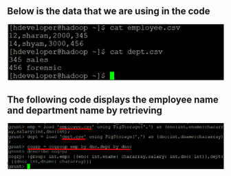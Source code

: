 ## Below is the data that we are using in the code
![Alt text](/screen_shots/SC1.png?raw=true "Simple Code on Pig")

## The following code displays the employee name and department name by retrieving
![Alt text](/screen_shots/Screenshot_1.png?raw=true "Simple Code on Pig")
